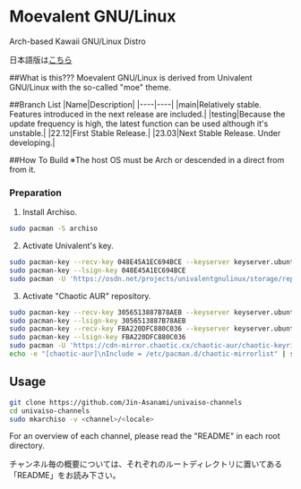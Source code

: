 # Moevalent GNU/Linux
Arch-based Kawaii GNU/Linux Distro

日本語版は<a href="README_ja.md">こちら</a>

##What is this???
Moevalent GNU/Linux is derived from Univalent GNU/Linux with the so-called "moe" theme.

##Branch List
|Name|Description|
|----|----|
|main|Relatively stable. Features introduced in the next release are included.|
|testing|Because the update frequency is high, the latest function can be used although it's unstable.|
|22.12|First Stable Release.|
|23.03|Next Stable Release. Under developing.|

##How To Build
※The host OS must be Arch or descended in a direct from from it. 

### Preparation

1. Install Archiso.
```bash
sudo pacman -S archiso
```

2. Activate Univalent's key.
```bash
sudo pacman-key --recv-key 048E45A1EC694BCE --keyserver keyserver.ubuntu.com
sudo pacman-key --lsign-key 048E45A1EC694BCE
sudo pacman -U 'https://osdn.net/projects/univalentgnulinux/storage/repo/univalent-signed/univalent-keyring-20221215-1-any.pkg.tar.zst' 'https://osdn.net/projects/univalentgnulinux/storage/repo/univalent-signed/univalent-mirrorlist-20221215-1-any.pkg.tar.zst'
```

3. Activate "Chaotic AUR" repository.
```bash
sudo pacman-key --recv-key 3056513887B78AEB --keyserver keyserver.ubuntu.com
sudo pacman-key --lsign-key 3056513887B78AEB
sudo pacman-key --recv-key FBA220DFC880C036 --keyserver keyserver.ubuntu.com
sudo pacman-key --lsign-key FBA220DFC880C036
sudo pacman -U 'https://cdn-mirror.chaotic.cx/chaotic-aur/chaotic-keyring.pkg.tar.zst' 'https://cdn-mirror.chaotic.cx/chaotic-aur/chaotic-mirrorlist.pkg.tar.zst'
echo -e "[chaotic-aur]\nInclude = /etc/pacman.d/chaotic-mirrorlist" | sudo tee -a /etc/pacman.conf
```

## Usage
```bash
git clone https://github.com/Jin-Asanami/univaiso-channels
cd univaiso-channels
sudo mkarchiso -v <channel>/<locale>
```
For an overview of each channel, please read the "README" in each root directory.

チャンネル毎の概要については、それぞれのルートディレクトリに置いてある「README」をお読み下さい。
